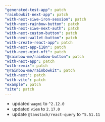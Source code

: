 ```yaml
---
"generated-test-app": patch
"rainbowkit-next-app": patch
"with-next-siwe-iron-session": patch
"with-next-rainbow-button": patch
"with-next-siwe-next-auth": patch
"with-next-custom-button": patch
"with-next-wallet-button": patch
"with-create-react-app": patch
"with-next-app-i18n": patch
"with-next-mint-nft": patch
"@rainbow-me/rainbow-button": patch
"with-next-app": patch
"with-remix": patch
"@rainbow-me/rainbowkit": patch
"with-next": patch
"with-vite": patch
"example": patch
"site": patch
---
```


- updated `wagmi` to `^2.12.0`
- updated `viem` to `2.17.0`
- update `@tanstack/react-query` to `^5.51.11`
